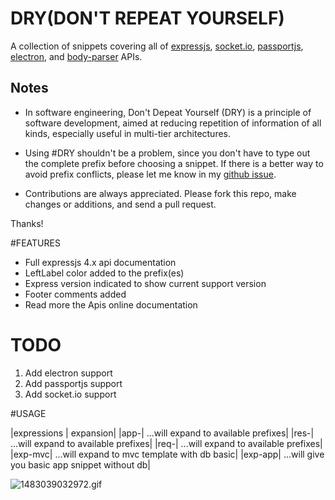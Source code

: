 # DRY(DON'T REPEAT YOURSELF)

A collection of snippets covering all of [expressjs](http://expressjs.com/), [socket.io](http://socket.io/), [passportjs](http://passportjs.com/), [electron](http://electron.atom.io/),  and [body-parser](https://github.com/expressjs/body-parser) APIs.

## Notes

* In software engineering, Don't Depeat Yourself (DRY) is a principle of software development, aimed at reducing repetition of information of all kinds, especially useful in multi-tier architectures.

* Using #DRY shouldn't be a problem, since you don't have to type out the complete prefix before choosing a snippet. If there is a better way to avoid prefix conflicts, please let me know in my [github issue](https://github.com/dayogreats/dry/issues/new).


* Contributions are always appreciated. Please fork this repo, make changes or additions, and send a pull request.

Thanks!

#FEATURES
+ Full expressjs 4.x api documentation
+ LeftLabel color added to the prefix(es)
+ Express version indicated to show current support version
+ Footer comments added
+ Read more the Apis online documentation

# TODO
1. Add electron support
2. Add passportjs support
3. Add socket.io support


#USAGE

|expressions | expansion|
|app-| ...will expand to available prefixes|
|res-| ...will expand to available prefixes|
|req-| ...will expand to available prefixes|
|exp-mvc| ...will expand to mvc template with db basic|
|exp-app| ...will give you basic app snippet without db|


![1483039032972.gif](https://github.com/dayogreats/dry/blob/master/screenshoots/1483039032972.gif)
